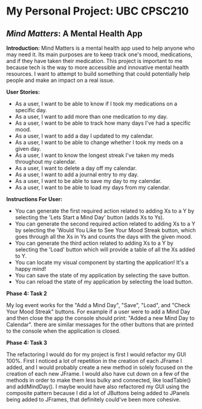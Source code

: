 # My Personal Project: UBC CPSC210 

## *Mind Matters*: A Mental Health App

**Introduction:**
Mind Matters is a mental health app used to help anyone who may need it.
Its main purposes are to keep track one's mood, medications, and if they have taken their medication. 
This project is important to me because tech is the way to more accessible and innovative mental health resources. 
I want to attempt to build something that could potentially help people and make an impact on a real issue.


**User Stories:**
- As a user, I want to be able to know if I took my medications on a specific day.
- As a user, I want to add more than one medication to my day.
- As a user, I want to be able to track how many days I've had a specific mood.
- As a user, I want to add a day I updated to my calendar.
- As a user, I want to be able to change whether I took my meds on a given day.
- As a user, I want to know the longest streak I've taken my meds throughout my calendar.
- As a user, I want to delete a day off my calendar.
- As a user, I want to add a journal entry to my day.
- As a user, I want to be able to save my day to my calendar.
- As a user, I want to be able to load my days from my calendar.


**Instructions For User:**

- You can generate the first required action related to adding Xs to a Y by selecting the 'Lets Start a Mind Day' 
button (adds Xs to Ys).
- You can generate the second required action related to adding Xs to a Y by selecting the 'Would You Like to See Your
Mood Streak button, which goes through all the Xs in Ys and counts the days with the given mood.
- You can generate the third action related to adding Xs to a Y by selecting the 'Load' button which will provide a 
table of all the Xs added to Y.
- You can locate my visual component by starting the application! It's a happy mind!
- You can save the state of my application by selecting the save button.
- You can reload the state of my application by selecting the load button.


**Phase 4: Task 2**

My log event works for the "Add a Mind Day", "Save", "Load", and "Check Your Mood Streak" buttons. For example if a user
were to add a Mind Day and then close the app the console should print: "Added a new Mind Day to Calendar". there are 
similar messages for the other buttons that are printed to the console when the application is closed.


**Phase 4: Task 3**

The refactoring I would do for my project is first I would refactor my GUI 100%. First I noticed a lot of repetition
in the creation of each JFrame I added, and I would probably create a new method in solely focused on the creation of
each new JFrame. I would also have cut down on a few of the methods in order to make them less bulky and connected, like 
loadTable() and addMindDay(). I maybe would have also refactored my GUI using the composite pattern because I did a lot 
of JButtons being added to JPanels being added to JFrames, that definitely could've been more cohesive. 
